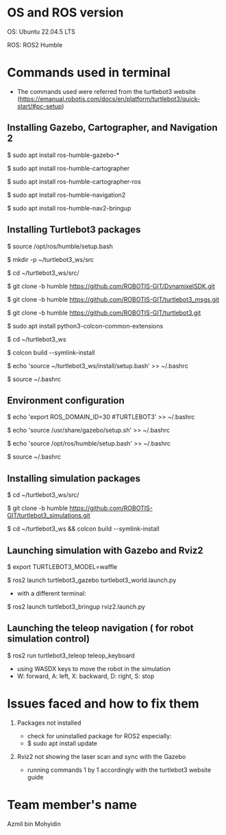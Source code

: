 # OS and ROS version

OS: Ubuntu 22.04.5 LTS

ROS: ROS2 Humble

# Commands used in terminal
- The commands used were referred from the turtlebot3 website (https://emanual.robotis.com/docs/en/platform/turtlebot3/quick-start/#pc-setup)

## Installing Gazebo, Cartographer, and Navigation 2
$ sudo apt install ros-humble-gazebo-*

$ sudo apt install ros-humble-cartographer

$ sudo apt install ros-humble-cartographer-ros

$ sudo apt install ros-humble-navigation2

$ sudo apt install ros-humble-nav2-bringup

## Installing Turtlebot3 packages
$ source /opt/ros/humble/setup.bash

$ mkdir -p ~/turtlebot3_ws/src

$ cd ~/turtlebot3_ws/src/

$ git clone -b humble https://github.com/ROBOTIS-GIT/DynamixelSDK.git

$ git clone -b humble https://github.com/ROBOTIS-GIT/turtlebot3_msgs.git

$ git clone -b humble https://github.com/ROBOTIS-GIT/turtlebot3.git

$ sudo apt install python3-colcon-common-extensions

$ cd ~/turtlebot3_ws

$ colcon build --symlink-install

$ echo 'source ~/turtlebot3_ws/install/setup.bash' >> ~/.bashrc

$ source ~/.bashrc

## Environment configuration
$ echo 'export ROS_DOMAIN_ID=30 #TURTLEBOT3' >> ~/.bashrc

$ echo 'source /usr/share/gazebo/setup.sh' >> ~/.bashrc

$ echo 'source /opt/ros/humble/setup.bash' >> ~/.bashrc

$ source ~/.bashrc

## Installing simulation packages
$ cd ~/turtlebot3_ws/src/

$ git clone -b humble https://github.com/ROBOTIS-GIT/turtlebot3_simulations.git

$ cd ~/turtlebot3_ws && colcon build --symlink-install

## Launching simulation with Gazebo and Rviz2
$ export TURTLEBOT3_MODEL=waffle

$ ros2 launch turtlebot3_gazebo turtlebot3_world.launch.py

- with a different terminal:

$ ros2 launch turtlebot3_bringup rviz2.launch.py

## Launching the teleop navigation ( for robot simulation control)
$ ros2 run turtlebot3_teleop teleop_keyboard

- using WASDX keys to move the robot in the simulation
- W: forward, A: left, X: backward, D: right, S: stop

# Issues faced and how to fix them
1. Packages not installed
    - check for uninstalled package for ROS2 especially:
    - $ sudo apt install update
      
2. Rviz2 not showing the laser scan and sync with the Gazebo
    - running commands 1 by 1 accordingly with the turtlebot3 website guide

# Team member's name

Azmil bin Mohyidin
       
